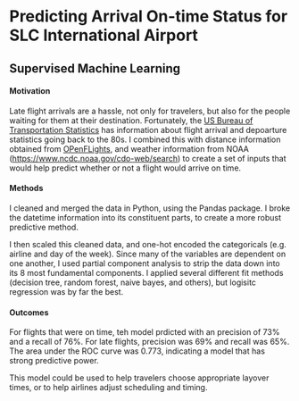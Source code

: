 # Predicting Arrival On-time Status for SLC International Airport
## Supervised Machine Learning

#### Motivation
Late flight arrivals are a hassle, not only for travelers, but also for the people waiting for them at their destination. Fortunately, the [US Bureau of Transportation Statistics](https://www.bts.gov/) has information about flight arrival and depoarture statistics going back to the 80s. I combined this with distance information obtained from [OPenFLights](https://openflights.org/), and weather information from NOAA (https://www.ncdc.noaa.gov/cdo-web/search) to create a set of inputs that would help predict whether or not a flight would arrive on time.

#### Methods
I cleaned and merged the data in Python, using the Pandas package. I broke the datetime information into its constituent parts, to create a more robust predictive method. 

I then scaled this cleaned data, and one-hot encoded the categoricals (e.g. airline and day of the week). Since many of the variables are dependent on one another, I used partial component analysis to strip the data down into its 8 most fundamental components. I applied several different fit methods (decision tree, random forest, naive bayes, and others), but logisitc regression was by far the best. 

#### Outcomes
For flights that were on time, teh model prdicted with an precision of 73% and a recall of 76%. For late flights, precision was 69% and recall was 65%. The area under the ROC curve was 0.773, indicating a model that has strong predictive power.

This model could be used to help travelers choose appropriate layover times, or to help airlines adjust scheduling and timing.
